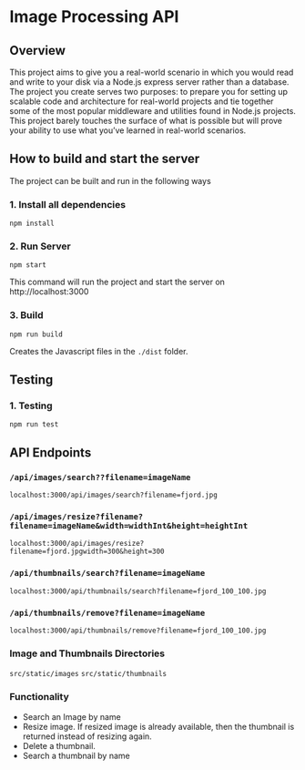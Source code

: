 # Image Processing API

## Overview

This project aims to give you a real-world scenario in which you would read and write to your disk via a Node.js express server rather than a database. The project you create serves two purposes: to prepare you for setting up scalable code and architecture for real-world projects and tie together some of the most popular middleware and utilities found in Node.js projects. This project barely touches the surface of what is possible but will prove your ability to use what you’ve learned in real-world scenarios.

## How to build and start the server

The project can be built and run in the following ways

### 1. Install all dependencies

`npm install`

### 2. Run Server

`npm start`

This command will run the project and start the server on http://localhost:3000

### 3. Build

`npm run build`

Creates the Javascript files in the `./dist` folder.


## Testing

### 1. Testing

`npm run test`

## API Endpoints

### `/api/images/search??filename=imageName`

`localhost:3000/api/images/search?filename=fjord.jpg`

### `/api/images/resize?filename?filename=imageName&width=widthInt&height=heightInt`

`localhost:3000/api/images/resize?filename=fjord.jpgwidth=300&height=300`

### `/api/thumbnails/search?filename=imageName`

`localhost:3000/api/thumbnails/search?filename=fjord_100_100.jpg`

### `/api/thumbnails/remove?filename=imageName`

`localhost:3000/api/thumbnails/remove?filename=fjord_100_100.jpg`

### Image and Thumbnails Directories
`src/static/images`
`src/static/thumbnails`


### Functionality

- Search an Image by name
- Resize image. If resized image is already available, then the thumbnail is returned instead of resizing again.
- Delete a thumbnail.
- Search a thumbnail by name
